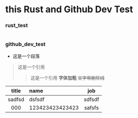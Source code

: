 # this Rust and Github Dev Test
### rust_test
```rs

```
### github_dev_test
* 这是一个段落
> 这是一个引用
>> 这是一个引用
**字体加粗**
~~文字带删除线~~

title|name|job
:--:|:--|:--:
sadfsd|dsfsdf|sdfsdf
000|123423423423423|safsfs